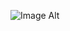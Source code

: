 ![Image Alt]([image_url](https://raw.githubusercontent.com/javaenthusiastt/Clans/refs/heads/main/shpwcase.PNG?token=GHSAT0AAAAAAC2FL2KJCS4FDLNUJQWF74FGZ3BMBVQ))

